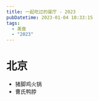 ```yaml
---
title: 一起吃过的餐厅 - 2023
pubDatetime: 2023-01-04 10:33:15
tags:
  - 美食
  - "2023"
---
```


# 北京

- 猪脚鸡火锅
- 曹氏鸭脖
